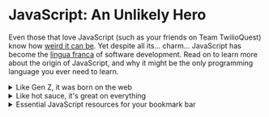 # JavaScript: An Unlikely Hero
Even those that love JavaScript (such as your friends on Team TwilioQuest) know how [weird it can be](https://wtfjs.com/). Yet despite all its... charm... JavaScript has become the [lingua franca](https://en.wikipedia.org/wiki/Lingua_franca) of software development. Read on to learn more about the origin of JavaScript, and why it might be the only programming language you ever need to learn.

<details>
<summary>Like Gen Z, it was born on the web</summary>

In 1995, JavaScript [began its life](https://en.wikipedia.org/wiki/JavaScript#History) as the programming language of the web browser. Before JavaScript, web pages were pretty lifeless once your browser fetched and displayed them on your computer screen. With JavaScript, website creators could make their web pages more interactive and dynamic. The web apps you love today, like Gmail, Slack, and Twitch, have been built using JavaScript.
</details>

<details>
<summary>Like hot sauce, it's great on everything</summary>

You might be aware that the browsing the Internet has become relatively popular. That has made JavaScript, the programming language of the web browser, an essential tool for any programmer that needs to write code for users on the Internet. The success of the web, more than the beauty of the language, made JavaScript a programming language that a huge number software developers share in common.

Today, JavaScript runs everywhere, not just in the web browser. You can make games with [Phaser](https://phaser.io/), build an iPhone app with [React Native](https://facebook.github.io/react-native/), create a backend work horse with [Node.js](https://nodejs.org), or even control a [Misty II robot](https://docs.mistyrobotics.com/) like your buddy Cedric. If you know how to write JavaScript, you can program just about anything.

If you only learn one programming language, JavaScript is a pretty solid choice. Though we hope you go on to learn many programming languages besides.
</details>

<details>
<summary>Essential JavaScript resources for your bookmark bar</summary>

Here are a few resources that are great to keep handy as you begin your journey as a JavaScript developer.

| Resource | Description |
| -------- | ----------- |
| [MDN JavaScript Reference](https://developer.mozilla.org/en-US/docs/Web/JavaScript/Reference) | **Mozilla**, elder statesperson of the web and the organization behind the [Firefox web browser](https://www.mozilla.org/en-US/firefox/), provides this excellent reference documentation for JavaScript on the **Mozilla Developer Network** website. Easily the favorite JavaScript reference docs of Team TwilioQuest. |
| <span style="display:inline-block;min-width:180px">[Eloquent JavaScript](http://eloquentjavascript.net/)</span> | A free online book covering the core features of the JavaScript programming language. |
| [JavaScript for Cats](http://jsforcats.com/) | A fun, quick introduction to the language, even if you are not a cat. |
</details>